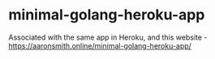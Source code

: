# minimal-golang-heroku-app
Associated with the same app in Heroku, and this website - https://aaronsmith.online/minimal-golang-heroku-app/
